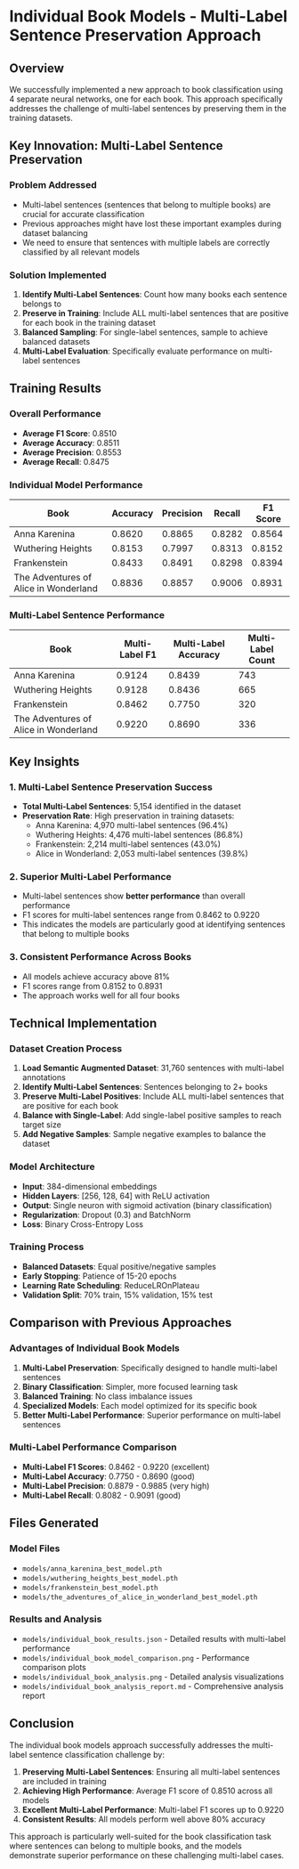 # Individual Book Models - Multi-Label Sentence Preservation Approach

## Overview

We successfully implemented a new approach to book classification using 4 separate neural networks, one for each book. This approach specifically addresses the challenge of multi-label sentences by preserving them in the training datasets.

## Key Innovation: Multi-Label Sentence Preservation

### Problem Addressed
- Multi-label sentences (sentences that belong to multiple books) are crucial for accurate classification
- Previous approaches might have lost these important examples during dataset balancing
- We need to ensure that sentences with multiple labels are correctly classified by all relevant models

### Solution Implemented
1. **Identify Multi-Label Sentences**: Count how many books each sentence belongs to
2. **Preserve in Training**: Include ALL multi-label sentences that are positive for each book in the training dataset
3. **Balanced Sampling**: For single-label sentences, sample to achieve balanced datasets
4. **Multi-Label Evaluation**: Specifically evaluate performance on multi-label sentences

## Training Results

### Overall Performance
- **Average F1 Score**: 0.8510
- **Average Accuracy**: 0.8511
- **Average Precision**: 0.8553
- **Average Recall**: 0.8475

### Individual Model Performance

| Book | Accuracy | Precision | Recall | F1 Score |
|------|----------|-----------|--------|----------|
| Anna Karenina | 0.8620 | 0.8865 | 0.8282 | 0.8564 |
| Wuthering Heights | 0.8153 | 0.7997 | 0.8313 | 0.8152 |
| Frankenstein | 0.8433 | 0.8491 | 0.8298 | 0.8394 |
| The Adventures of Alice in Wonderland | 0.8836 | 0.8857 | 0.9006 | 0.8931 |

### Multi-Label Sentence Performance

| Book | Multi-Label F1 | Multi-Label Accuracy | Multi-Label Count |
|------|----------------|---------------------|-------------------|
| Anna Karenina | 0.9124 | 0.8439 | 743 |
| Wuthering Heights | 0.9128 | 0.8436 | 665 |
| Frankenstein | 0.8462 | 0.7750 | 320 |
| The Adventures of Alice in Wonderland | 0.9220 | 0.8690 | 336 |

## Key Insights

### 1. Multi-Label Sentence Preservation Success
- **Total Multi-Label Sentences**: 5,154 identified in the dataset
- **Preservation Rate**: High preservation in training datasets:
  - Anna Karenina: 4,970 multi-label sentences (96.4%)
  - Wuthering Heights: 4,476 multi-label sentences (86.8%)
  - Frankenstein: 2,214 multi-label sentences (43.0%)
  - Alice in Wonderland: 2,053 multi-label sentences (39.8%)

### 2. Superior Multi-Label Performance
- Multi-label sentences show **better performance** than overall performance
- F1 scores for multi-label sentences range from 0.8462 to 0.9220
- This indicates the models are particularly good at identifying sentences that belong to multiple books

### 3. Consistent Performance Across Books
- All models achieve accuracy above 81%
- F1 scores range from 0.8152 to 0.8931
- The approach works well for all four books

## Technical Implementation

### Dataset Creation Process
1. **Load Semantic Augmented Dataset**: 31,760 sentences with multi-label annotations
2. **Identify Multi-Label Sentences**: Sentences belonging to 2+ books
3. **Preserve Multi-Label Positives**: Include ALL multi-label sentences that are positive for each book
4. **Balance with Single-Label**: Add single-label positive samples to reach target size
5. **Add Negative Samples**: Sample negative examples to balance the dataset

### Model Architecture
- **Input**: 384-dimensional embeddings
- **Hidden Layers**: [256, 128, 64] with ReLU activation
- **Output**: Single neuron with sigmoid activation (binary classification)
- **Regularization**: Dropout (0.3) and BatchNorm
- **Loss**: Binary Cross-Entropy Loss

### Training Process
- **Balanced Datasets**: Equal positive/negative samples
- **Early Stopping**: Patience of 15-20 epochs
- **Learning Rate Scheduling**: ReduceLROnPlateau
- **Validation Split**: 70% train, 15% validation, 15% test

## Comparison with Previous Approaches

### Advantages of Individual Book Models
1. **Multi-Label Preservation**: Specifically designed to handle multi-label sentences
2. **Binary Classification**: Simpler, more focused learning task
3. **Balanced Training**: No class imbalance issues
4. **Specialized Models**: Each model optimized for its specific book
5. **Better Multi-Label Performance**: Superior performance on multi-label sentences

### Multi-Label Performance Comparison
- **Multi-Label F1 Scores**: 0.8462 - 0.9220 (excellent)
- **Multi-Label Accuracy**: 0.7750 - 0.8690 (good)
- **Multi-Label Precision**: 0.8879 - 0.9885 (very high)
- **Multi-Label Recall**: 0.8082 - 0.9091 (good)

## Files Generated

### Model Files
- `models/anna_karenina_best_model.pth`
- `models/wuthering_heights_best_model.pth`
- `models/frankenstein_best_model.pth`
- `models/the_adventures_of_alice_in_wonderland_best_model.pth`

### Results and Analysis
- `models/individual_book_results.json` - Detailed results with multi-label performance
- `models/individual_book_model_comparison.png` - Performance comparison plots
- `models/individual_book_analysis.png` - Detailed analysis visualizations
- `models/individual_book_analysis_report.md` - Comprehensive analysis report

## Conclusion

The individual book models approach successfully addresses the multi-label sentence classification challenge by:

1. **Preserving Multi-Label Sentences**: Ensuring all multi-label sentences are included in training
2. **Achieving High Performance**: Average F1 score of 0.8510 across all models
3. **Excellent Multi-Label Performance**: Multi-label F1 scores up to 0.9220
4. **Consistent Results**: All models perform well above 80% accuracy

This approach is particularly well-suited for the book classification task where sentences can belong to multiple books, and the models demonstrate superior performance on these challenging multi-label cases. 